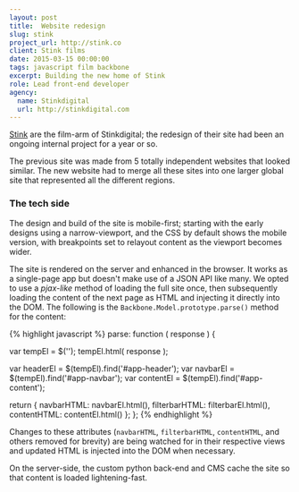 ```yaml
---
layout: post
title:  Website redesign
slug: stink
project_url: http://stink.co
client: Stink films
date: 2015-03-15 00:00:00
tags: javascript film backbone
excerpt: Building the new home of Stink
role: Lead front-end developer
agency:
  name: Stinkdigital
  url: http://stinkdigital.com
---
```

[Stink](http://stink.co) are the film-arm of Stinkdigital; the redesign of their site had been an ongoing internal project for a year or so.

The previous site was made from 5 totally independent websites that looked similar. The new website had to merge all these sites into one larger global site that represented all the different regions.

### The tech side

The design and build of the site is mobile-first; starting with the early designs using a narrow-viewport, and the CSS by default shows the mobile version, with breakpoints set to relayout content as the viewport becomes wider.

The site is rendered on the server and enhanced in the browser. It works as a single-page app but doesn't make use of a JSON API like many. We opted to use a *pjax-like* method of loading the full site once, then subsequently loading the content of the next page as HTML and injecting it directly into the DOM. The following is the `Backbone.Model.prototype.parse()` method for the content:

{% highlight javascript %}
parse: function ( response ) {

  var tempEl = $('<temp>');
  tempEl.html( response );

  var headerEl = $(tempEl).find('#app-header');
  var navbarEl = $(tempEl).find('#app-navbar');
  var contentEl = $(tempEl).find('#app-content');

  return {
    navbarHTML: navbarEl.html(),
    filterbarHTML: filterbarEl.html(),
    contentHTML: contentEl.html()
  };
};
{% endhighlight %}

Changes to these attributes (`navbarHTML`, `filterbarHTML`, `contentHTML`, and others removed for brevity) are being watched for in their respective views and updated HTML is injected into the DOM when necessary.

On the server-side, the custom python back-end and CMS cache the site so that content is loaded lightening-fast.
